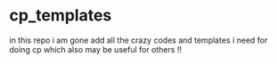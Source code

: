 # cp_templates
in this repo i am gone add all the crazy codes and templates i need for doing cp which also may be useful for others !!
